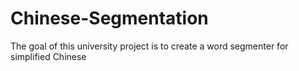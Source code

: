# Chinese-Segmentation
The goal of this university project is to create a word segmenter for simplified Chinese

